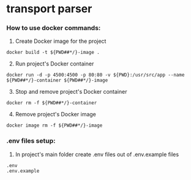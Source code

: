 # transport parser
### How to use docker commands:
1. Create Docker image for the project
```
docker build -t ${PWD##*/}-image .
```
2. Run project's Docker container
```
docker run -d -p 4500:4500 -p 80:80 -v ${PWD}:/usr/src/app --name ${PWD##*/}-container ${PWD##*/}-image
```
3. Stop and remove project's Docker container
```
docker rm -f ${PWD##*/}-container
```
4. Remove project's Docker image
```
docker image rm -f ${PWD##*/}-image
```
### .env files setup:
1. In project's main folder create .env files out of .env.example files
```
.env
.env.example
```
